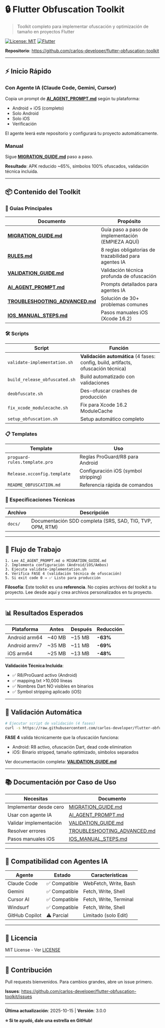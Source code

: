 # 🔒 Flutter Obfuscation Toolkit

> Toolkit completo para implementar ofuscación y optimización de tamaño en proyectos Flutter

[![License: MIT](https://img.shields.io/badge/License-MIT-yellow.svg)](LICENSE)
[![Flutter](https://img.shields.io/badge/Flutter-%E2%89%A53.9.2-blue)](https://flutter.dev)

**Repositorio**: https://github.com/carlos-developer/flutter-obfuscation-toolkit

---

## ⚡ Inicio Rápido

### Con Agente IA (Claude Code, Gemini, Cursor)

Copia un prompt de **[AI_AGENT_PROMPT.md](AI_AGENT_PROMPT.md)** según tu plataforma:
- Android + iOS (completo)
- Solo Android
- Solo iOS
- Verificación

El agente leerá este repositorio y configurará tu proyecto automáticamente.

### Manual

Sigue **[MIGRATION_GUIDE.md](MIGRATION_GUIDE.md)** paso a paso.

**Resultado**: APK reducido ~65%, símbolos 100% ofuscados, validación técnica incluida.

---

## 📦 Contenido del Toolkit

### 📜 Guías Principales
| Documento | Propósito |
|-----------|-----------|
| **[MIGRATION_GUIDE.md](MIGRATION_GUIDE.md)** | Guía paso a paso de implementación (EMPIEZA AQUÍ) |
| **[RULES.md](RULES.md)** | 8 reglas obligatorias de trazabilidad para agentes IA |
| **[VALIDATION_GUIDE.md](VALIDATION_GUIDE.md)** | Validación técnica profunda de ofuscación |
| **[AI_AGENT_PROMPT.md](AI_AGENT_PROMPT.md)** | Prompts detallados para agentes IA |
| **[TROUBLESHOOTING_ADVANCED.md](TROUBLESHOOTING_ADVANCED.md)** | Solución de 30+ problemas comunes |
| **[IOS_MANUAL_STEPS.md](IOS_MANUAL_STEPS.md)** | Pasos manuales iOS (Xcode 16.2) |

### 🛠️ Scripts
| Script | Función |
|--------|---------|
| `validate-implementation.sh` | **Validación automática** (4 fases: config, build, artifacts, ofuscación técnica) |
| `build_release_obfuscated.sh` | Build automatizado con validaciones |
| `deobfuscate.sh` | Des-ofuscar crashes de producción |
| `fix_xcode_modulecache.sh` | Fix para Xcode 16.2 ModuleCache |
| `setup_obfuscation.sh` | Setup automático completo |

### 📋 Templates
| Template | Uso |
|----------|-----|
| `proguard-rules.template.pro` | Reglas ProGuard/R8 para Android |
| `Release.xcconfig.template` | Configuración iOS (symbol stripping) |
| `README_OBFUSCATION.md` | Referencia rápida de comandos |

### 📄 Especificaciones Técnicas
| Archivo | Descripción |
|---------|-------------|
| `docs/` | Documentación SDD completa (SRS, SAD, TIG, TVP, OPM, RTM) |

---

## 🎯 Flujo de Trabajo

```
1. Lee AI_AGENT_PROMPT.md o MIGRATION_GUIDE.md
2. Implementa configuración (Android/iOS/Ambos)
3. Ejecuta validate-implementation.sh
4. Verifica FASE 4 (validación técnica de ofuscación)
5. Si exit code 0 → ✅ Listo para producción
```

**Filosofía**: Este toolkit es una **referencia**. No copies archivos del toolkit a tu proyecto. Lee desde aquí y crea archivos personalizados en tu proyecto.

---

## 📊 Resultados Esperados

| Plataforma | Antes | Después | Reducción |
|------------|-------|---------|-----------|
| Android arm64 | ~40 MB | ~15 MB | **-63%** |
| Android armv7 | ~35 MB | ~11 MB | **-69%** |
| iOS arm64 | ~25 MB | ~13 MB | **-48%** |

**Validación Técnica Incluida**:
- ✅ R8/ProGuard activo (Android)
- ✅ mapping.txt >10,000 líneas
- ✅ Nombres Dart NO visibles en binarios
- ✅ Symbol stripping aplicado (iOS)

---

## 🔧 Validación Automática

```bash
# Ejecutar script de validación (4 fases)
curl -s https://raw.githubusercontent.com/carlos-developer/flutter-obfuscation-toolkit/main/scripts/validate-implementation.sh | bash
```

**FASE 4** valida técnicamente que la ofuscación funciona:
- Android: R8 activo, ofuscación Dart, dead code elimination
- iOS: Binario stripped, tamaño optimizado, símbolos separados

Ver documentación completa: **[VALIDATION_GUIDE.md](VALIDATION_GUIDE.md)**

---

## 📚 Documentación por Caso de Uso

| Necesitas | Documento |
|-----------|-----------|
| Implementar desde cero | [MIGRATION_GUIDE.md](MIGRATION_GUIDE.md) |
| Usar con agente IA | [AI_AGENT_PROMPT.md](AI_AGENT_PROMPT.md) |
| Validar implementación | [VALIDATION_GUIDE.md](VALIDATION_GUIDE.md) |
| Resolver errores | [TROUBLESHOOTING_ADVANCED.md](TROUBLESHOOTING_ADVANCED.md) |
| Pasos manuales iOS | [IOS_MANUAL_STEPS.md](IOS_MANUAL_STEPS.md) |

---

## 🤖 Compatibilidad con Agentes IA

| Agente | Estado | Características |
|--------|--------|-----------------|
| Claude Code | ✅ Compatible | WebFetch, Write, Bash |
| Gemini | ✅ Compatible | Fetch, Write, Shell |
| Cursor AI | ✅ Compatible | Fetch, Write, Terminal |
| Windsurf | ✅ Compatible | Fetch, Write, Shell |
| GitHub Copilot | ⚠️ Parcial | Limitado (solo Edit) |

---

## 📄 Licencia

MIT License - Ver [LICENSE](LICENSE)

---

## 🤝 Contribución

Pull requests bienvenidos. Para cambios grandes, abre un issue primero.

**Issues**: https://github.com/carlos-developer/flutter-obfuscation-toolkit/issues

---

**Última actualización**: 2025-10-15 | **Versión**: 3.0.0

**⭐ Si te ayudó, dale una estrella en GitHub!**
